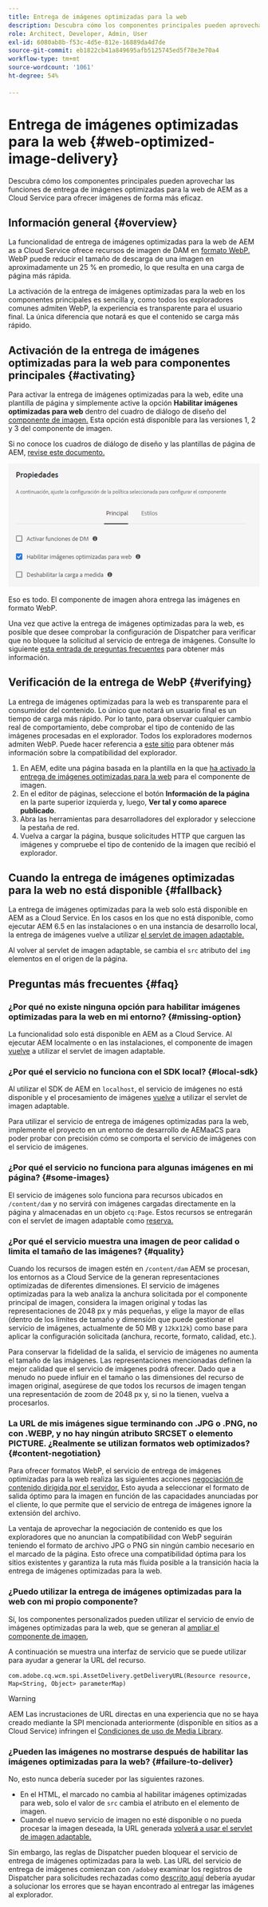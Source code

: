 ```yaml
---
title: Entrega de imágenes optimizadas para la web
description: Descubra cómo los componentes principales pueden aprovechar las funciones de entrega de imágenes optimizadas para la web de AEM as a Cloud Service para ofrecer imágenes de forma más eficaz.
role: Architect, Developer, Admin, User
exl-id: 6080ab8b-f53c-4d5e-812e-16889da4d7de
source-git-commit: eb1822cb41a849695afb5125745ed5f78e3e70a4
workflow-type: tm+mt
source-wordcount: '1061'
ht-degree: 54%

---
```


# Entrega de imágenes optimizadas para la web {#web-optimized-image-delivery}

Descubra cómo los componentes principales pueden aprovechar las funciones de entrega de imágenes optimizadas para la web de AEM as a Cloud Service para ofrecer imágenes de forma más eficaz.

## Información general {#overview}

La funcionalidad de entrega de imágenes optimizadas para la web de AEM as a Cloud Service ofrece recursos de imagen de DAM en [formato WebP.](https://developers.google.com/speed/webp) WebP puede reducir el tamaño de descarga de una imagen en aproximadamente un 25 % en promedio, lo que resulta en una carga de página más rápida.

La activación de la entrega de imágenes optimizadas para la web en los componentes principales es sencilla y, como todos los exploradores comunes admiten WebP, la experiencia es transparente para el usuario final. La única diferencia que notará es que el contenido se carga más rápido.

## Activación de la entrega de imágenes optimizadas para la web para componentes principales {#activating}

Para activar la entrega de imágenes optimizadas para la web, edite una plantilla de página y simplemente active la opción **Habilitar imágenes optimizadas para web** dentro del cuadro de diálogo de diseño del [componente de imagen.](/help/components/image.md#design-dialog) Esta opción está disponible para las versiones 1, 2 y 3 del componente de imagen.

Si no conoce los cuadros de diálogo de diseño y las plantillas de página de AEM, [revise este documento.](/help/get-started/authoring.md#pre-configuring-core-components)

![Habilitación de la entrega de imágenes optimizadas para la web en el cuadro de diálogo de diseño](/help/assets/web-optimized-image-delivery.png)

Eso es todo. El componente de imagen ahora entrega las imágenes en formato WebP.

Una vez que active la entrega de imágenes optimizadas para la web, es posible que desee comprobar la configuración de Dispatcher para verificar que no bloquee la solicitud al servicio de entrega de imágenes. Consulte lo siguiente [esta entrada de preguntas frecuentes](#failure-to-deliver) para obtener más información.

## Verificación de la entrega de WebP {#verifying}

La entrega de imágenes optimizadas para la web es transparente para el consumidor del contenido. Lo único que notará un usuario final es un tiempo de carga más rápido. Por lo tanto, para observar cualquier cambio real de comportamiento, debe comprobar el tipo de contenido de las imágenes procesadas en el explorador. Todos los exploradores modernos admiten WebP. Puede hacer referencia a [este sitio](https://caniuse.com/webp) para obtener más información sobre la compatibilidad del explorador.

1. En AEM, edite una página basada en la plantilla en la que [ha activado la entrega de imágenes optimizadas para la web](#activating) para el componente de imagen.
1. En el editor de páginas, seleccione el botón **Información de la página** en la parte superior izquierda y, luego, **Ver tal y como aparece publicado**.
1. Abra las herramientas para desarrolladores del explorador y seleccione la pestaña de red.
1. Vuelva a cargar la página, busque solicitudes HTTP que carguen las imágenes y compruebe el tipo de contenido de la imagen que recibió el explorador.

## Cuando la entrega de imágenes optimizadas para la web no está disponible {#fallback}

La entrega de imágenes optimizadas para la web solo está disponible en AEM as a Cloud Service. En los casos en los que no está disponible, como ejecutar AEM 6.5 en las instalaciones o en una instancia de desarrollo local, la entrega de imágenes vuelve a utilizar [el servlet de imagen adaptable.](/help/developing/adaptive-image-servlet.md)

Al volver al servlet de imagen adaptable, se cambia el `src` atributo del `img` elementos en el origen de la página.

## Preguntas más frecuentes {#faq}

### ¿Por qué no existe ninguna opción para habilitar imágenes optimizadas para la web en mi entorno? {#missing-option}

La funcionalidad solo está disponible en AEM as a Cloud Service. Al ejecutar AEM localmente o en las instalaciones, el componente de imagen [vuelve](#fallback) a utilizar el servlet de imagen adaptable.

### ¿Por qué el servicio no funciona con el SDK local? {#local-sdk}

Al utilizar el SDK de AEM en `localhost`, el servicio de imágenes no está disponible y el procesamiento de imágenes [vuelve](#fallback) a utilizar el servlet de imagen adaptable.

Para utilizar el servicio de entrega de imágenes optimizadas para la web, implemente el proyecto en un entorno de desarrollo de AEMaaCS para poder probar con precisión cómo se comporta el servicio de imágenes con el servicio de imágenes.

### ¿Por qué el servicio no funciona para algunas imágenes en mi página? {#some-images}

El servicio de imágenes solo funciona para recursos ubicados en `/content/dam` y no servirá con imágenes cargadas directamente en la página y almacenadas en un objeto `cq:Page`. Estos recursos se entregarán con el servlet de imagen adaptable como [reserva.](#fallback)

### ¿Por qué el servicio muestra una imagen de peor calidad o limita el tamaño de las imágenes? {#quality}

Cuando los recursos de imagen estén en `/content/dam` AEM se procesan, los entornos as a Cloud Service de la generan representaciones optimizadas de diferentes dimensiones. El servicio de imágenes optimizadas para la web analiza la anchura solicitada por el componente principal de imagen, considera la imagen original y todas las representaciones de 2048 px y más pequeñas, y elige la mayor de ellas (dentro de los límites de tamaño y dimensión que puede gestionar el servicio de imágenes, actualmente de 50 MB y `12k`x`12k`) como base para aplicar la configuración solicitada (anchura, recorte, formato, calidad, etc.).

Para conservar la fidelidad de la salida, el servicio de imágenes no aumenta el tamaño de las imágenes. Las representaciones mencionadas definen la mejor calidad que el servicio de imágenes podrá ofrecer. Dado que a menudo no puede influir en el tamaño o las dimensiones del recurso de imagen original, asegúrese de que todos los recursos de imagen tengan una representación de zoom de 2048 px y, si no la tienen, vuelva a procesarlos.

### La URL de mis imágenes sigue terminando con .JPG o .PNG, no con .WEBP, y no hay ningún atributo SRCSET o elemento PICTURE. ¿Realmente se utilizan formatos web optimizados? {#content-negotiation}

Para ofrecer formatos WebP, el servicio de entrega de imágenes optimizadas para la web realiza las siguientes acciones [negociación de contenido dirigida por el servidor.](https://developer.mozilla.org/en-US/docs/Web/HTTP/Content_negotiation#server-driven_content_negotiation) Esto ayuda a seleccionar el formato de salida óptimo para la imagen en función de las capacidades anunciadas por el cliente, lo que permite que el servicio de entrega de imágenes ignore la extensión del archivo.

La ventaja de aprovechar la negociación de contenido es que los exploradores que no anuncian la compatibilidad con WebP seguirán teniendo el formato de archivo JPG o PNG sin ningún cambio necesario en el marcado de la página. Esto ofrece una compatibilidad óptima para los sitios existentes y garantiza la ruta más fluida posible a la transición hacia la entrega de imágenes optimizadas para la web.

### ¿Puedo utilizar la entrega de imágenes optimizadas para la web con mi propio componente?

Sí, los componentes personalizados pueden utilizar el servicio de envío de imágenes optimizadas para la web, que se generan al [ampliar el componente de imagen,](/help/developing/customizing.md)

A continuación se muestra una interfaz de servicio que se puede utilizar para ayudar a generar la URL del recurso.

```
com.adobe.cq.wcm.spi.AssetDelivery.getDeliveryURL(Resource resource, Map<String, Object> parameterMap)
```

>[!WARNING]
>
>AEM Las incrustaciones de URL directas en una experiencia que no se haya creado mediante la SPI mencionada anteriormente (disponible en sitios as a Cloud Service) infringen el [Condiciones de uso de Media Library](https://experienceleague.adobe.com/docs/experience-manager-cloud-service/content/assets/admin/medialibrary.html?lang=en#use-media-library).

### ¿Pueden las imágenes no mostrarse después de habilitar las imágenes optimizadas para la web? {#failure-to-deliver}

No, esto nunca debería suceder por las siguientes razones.

* En el HTML, el marcado no cambia al habilitar imágenes optimizadas para web, solo el valor de `src` cambia el atributo en el elemento de imagen.
* Cuando el nuevo servicio de imagen no esté disponible o no pueda procesar la imagen deseada, la URL generada [volverá a usar el servlet de imagen adaptable.](#fallback)

Sin embargo, las reglas de Dispatcher pueden bloquear el servicio de entrega de imágenes optimizadas para la web. Las URL del servicio de entrega de imágenes comienzan con `/adobe`y examinar los registros de Dispatcher para solicitudes rechazadas como [descrito aquí](https://experienceleague.adobe.com/docs/experience-manager-learn/ams/dispatcher/common-logs.html#filter-rejects) debería ayudar a solucionar los errores que se hayan encontrado al entregar las imágenes al explorador.
